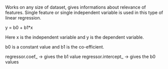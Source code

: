 Works on any size of dataset, gives
informations about relevance of features.
Single feature or single independent variable is used in this type of linear regression.

y = b0 + b1*x

Here x is the independent variable and y is the dependent variable.

b0 is a constant value and b1 is the co-efficient.

regressor.coef_ -> gives the b1 value
regressor.intercept_ -> gives the b0 values
